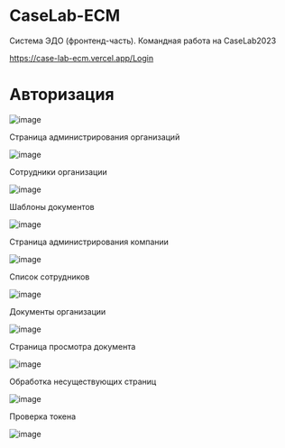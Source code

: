 # CaseLab-ECM
Система ЭДО (фронтенд-часть). Командная работа на CaseLab2023

https://case-lab-ecm.vercel.app/Login

# Авторизация

![image](https://github.com/webDevArtur/CaseLab-ECM/assets/141954990/d3d50efc-29f5-487d-99bd-9cbf09e31fe0)

Страница администрирования организаций

![image](https://github.com/webDevArtur/CaseLab-ECM/assets/141954990/91deaf9a-b2dc-4bb5-ac3f-c9face899c4b)

Сотрудники организации

![image](https://github.com/webDevArtur/CaseLab-ECM/assets/141954990/a94bf232-c97a-4b3b-981d-7e60bbb0fc9f)

Шаблоны документов

![image](https://github.com/webDevArtur/CaseLab-ECM/assets/141954990/7d2587c9-2eee-4da4-9795-3a44dff02e01)

Страница администрирования компании

![image](https://github.com/webDevArtur/CaseLab-ECM/assets/141954990/2f1ffbbb-851c-4d11-86e1-c3c8c79a8be6)

Список сотрудников

![image](https://github.com/webDevArtur/CaseLab-ECM/assets/141954990/55087f6c-faf9-494d-8b20-7647b59fd00d)

Документы организации

![image](https://github.com/webDevArtur/CaseLab-ECM/assets/141954990/438ee22e-c1b1-4230-9596-331383d9f47f)

Страница просмотра документа

![image](https://github.com/webDevArtur/CaseLab-ECM/assets/141954990/3ef964bd-907e-4460-9631-ee1cdd7e14a4)

Обработка несуществующих страниц

![image](https://github.com/webDevArtur/CaseLab-ECM/assets/141954990/1b92c018-b04c-45c7-b2c6-6db254e22f2a)

Проверка токена

![image](https://github.com/webDevArtur/CaseLab-ECM/assets/141954990/70680a58-b941-428c-be9b-016949c8143d)
